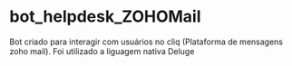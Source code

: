 # bot_helpdesk_ZOHOMail
Bot criado para interagir com usuários no cliq (Plataforma de mensagens zoho mail). Foi utilizado a liguagem nativa Deluge 
